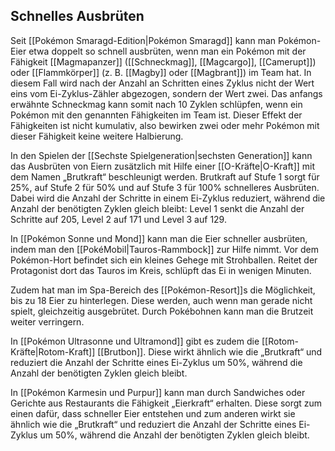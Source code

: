 ## Schnelles Ausbrüten

Seit [[Pokémon Smaragd-Edition|Pokémon Smaragd]] kann man Pokémon-Eier etwa doppelt so schnell ausbrüten, wenn man ein Pokémon mit der Fähigkeit [[Magmapanzer]] ([[Schneckmag]], [[Magcargo]], [[Camerupt]]) oder [[Flammkörper]] (z.&nbsp;B. [[Magby]] oder [[Magbrant]]) im Team hat. In diesem Fall wird nach der Anzahl an Schritten eines Zyklus nicht der Wert eins vom Ei-Zyklus-Zähler abgezogen, sondern der Wert zwei. Das anfangs erwähnte Schneckmag kann somit nach 10 Zyklen schlüpfen, wenn ein Pokémon mit den genannten Fähigkeiten im Team ist. Dieser Effekt der Fähigkeiten ist nicht kumulativ, also bewirken zwei oder mehr Pokémon mit dieser Fähigkeit keine weitere Halbierung.

In den Spielen der [[Sechste Spielgeneration|sechsten Generation]] kann das Ausbrüten von Eiern zusätzlich mit Hilfe einer [[O-Kräfte|O-Kraft]] mit dem Namen „Brutkraft“ beschleunigt werden. Brutkraft auf Stufe 1 sorgt für 25%, auf Stufe 2 für 50% und auf Stufe 3 für 100% schnelleres Ausbrüten. Dabei wird die Anzahl der Schritte in einem Ei-Zyklus reduziert, während die Anzahl der benötigten Zyklen gleich bleibt: Level 1 senkt die Anzahl der Schritte auf 205, Level 2 auf 171 und Level 3 auf 129.

In [[Pokémon Sonne und Mond]] kann man die Eier schneller ausbrüten, indem man den [[PokéMobil|Tauros-Rammbock]] zur Hilfe nimmt. Vor dem Pokémon-Hort befindet sich ein kleines Gehege mit Strohballen. Reitet der Protagonist dort das Tauros im Kreis, schlüpft das Ei in wenigen Minuten.

Zudem hat man im Spa-Bereich des [[Pokémon-Resort]]s die Möglichkeit, bis zu 18 Eier zu hinterlegen. Diese werden, auch wenn man gerade nicht spielt, gleichzeitig ausgebrütet. Durch Pokébohnen kann man die Brutzeit weiter verringern.

In [[Pokémon Ultrasonne und Ultramond]] gibt es zudem die [[Rotom-Kräfte|Rotom-Kraft]] [[Brutbon]]. Diese wirkt ähnlich wie die „Brutkraft“ und reduziert die Anzahl der Schritte eines Ei-Zyklus um 50%, während die Anzahl der benötigten Zyklen gleich bleibt.

In [[Pokémon Karmesin und Purpur]] kann man durch Sandwiches oder Gerichte aus Restaurants die Fähigkeit „Eierkraft“ erhalten. Diese sorgt zum einen dafür, dass schneller Eier entstehen und zum anderen wirkt sie ähnlich wie die „Brutkraft“ und reduziert die Anzahl der Schritte eines Ei-Zyklus um 50%, während die Anzahl der benötigten Zyklen gleich bleibt.